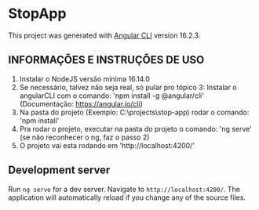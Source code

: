 # StopApp
This project was generated with [Angular CLI](https://github.com/angular/angular-cli) version 16.2.3.

## INFORMAÇÕES E INSTRUÇÕES DE USO
1. Instalar o NodeJS versão mínima 16.14.0
2. Se necessário, talvez não seja real, só pular pro tópico 3: Instalar o angularCLI com o comando: 'npm install -g @angular/cli' (Documentação: https://angular.io/cli)
3. Na pasta do projeto (Exemplo: C:\projects\stop-app) rodar o comando: 'npm install'
4. Pra rodar o projeto, executar na pasta do projeto o comando: 'ng serve' (se não reconhecer o ng, faz o passo 2)
5. O projeto vai esta rodando em 'http://localhost:4200/'

#####

## Development server

Run `ng serve` for a dev server. Navigate to `http://localhost:4200/`. The application will automatically reload if you change any of the source files.
